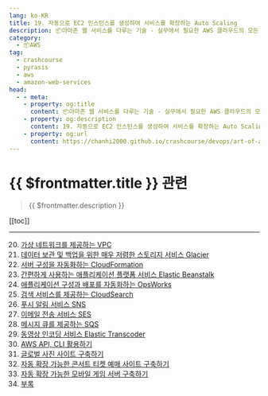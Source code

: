 ```yaml
---
lang: ko-KR
title: 19. 자동으로 EC2 인스턴스를 생성하여 서비스를 확장하는 Auto Scaling
description: 📦아마존 웹 서비스를 다루는 기술 - 실무에서 필요한 AWS 클라우드의 모든 것! > 19. 자동으로 EC2 인스턴스를 생성하여 서비스를 확장하는 Auto Scaling
category:
  - 📦AWS
tag: 
  - crashcourse
  - pyrasis
  - aws 
  - amazon-web-services
head:
  - - meta:
    - property: og:title
      content: 📦아마존 웹 서비스를 다루는 기술 - 실무에서 필요한 AWS 클라우드의 모든 것! > 19. 자동으로 EC2 인스턴스를 생성하여 서비스를 확장하는 Auto Scaling
    - property: og:description
      content: 19. 자동으로 EC2 인스턴스를 생성하여 서비스를 확장하는 Auto Scaling
    - property: og:url
      content: https://chanhi2000.github.io/crashcourse/devops/art-of-aws/19.html
---
```


# {{ $frontmatter.title }} 관련

> {{ $frontmatter.description }}

[[toc]]

---

20. [가상 네트워크를 제공하는 VPC](20.md)
21. [데이터 보관 및 백업을 위한 매우 저렴한 스토리지 서비스 Glacier](21.md)
22. [서버 구성을 자동화하는 CloudFormation](22.md)
23. [간편하게 사용하는 애플리케이션 플랫폼 서비스 Elastic Beanstalk](23.md)
24. [애플리케이션 구성과 배포를 자동화하는 OpsWorks](24.md)
25. [검색 서비스를 제공하는 CloudSearch](25.md)
26. [푸시 알림 서비스 SNS](26.md)
27. [이메일 전송 서비스 SES](27.md)
28. [메시지 큐를 제공하는 SQS](28.md)
29. [동영상 인코딩 서비스 Elastic Transcoder](29.md)
30. [AWS API, CLI 활용하기](30.md)
31. [글로벌 사진 사이트 구축하기](31.md)
32. [자동 확장 가능한 콘서트 티켓 예매 사이트 구축하기](32.md)
33. [자동 확장 가능한 모바일 게임 서버 구축하기](33.md)
34. [부록](a.md)

<TagLinks />